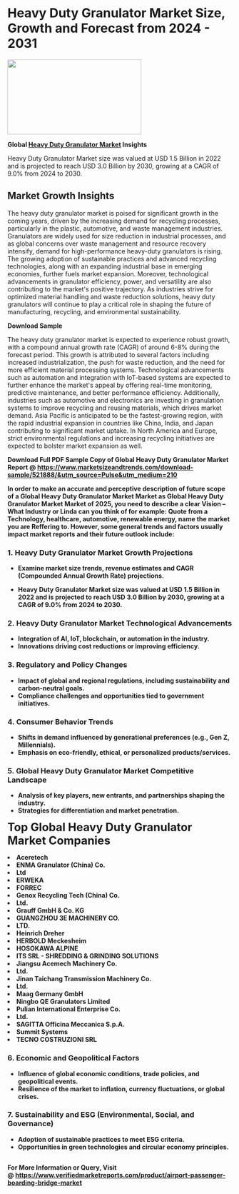 <H1>Heavy Duty Granulator Market Size, Growth and Forecast from 2024 - 2031</H1><img class="aligncenter size-medium wp-image-584254" src="https://thirdeyenews.in/wp-content/uploads/2024/09/Global-Market-Research-300x168.jpeg" alt="" width="300" height="168" /><p><strong>Global&nbsp;<a href="https://www.marketsizeandtrends.com/download-sample/521888/&amp;utm_source=Pulse&amp;utm_medium=210">Heavy Duty Granulator Market</a> Insights</strong></p><p>Heavy Duty Granulator Market size was valued at USD 1.5 Billion in 2022 and is projected to reach USD 3.0 Billion by 2030, growing at a CAGR of 9.0% from 2024 to 2030.</p><p><h2>Market Growth Insights</h2> <p>The heavy duty granulator market is poised for significant growth in the coming years, driven by the increasing demand for recycling processes, particularly in the plastic, automotive, and waste management industries. Granulators are widely used for size reduction in industrial processes, and as global concerns over waste management and resource recovery intensify, demand for high-performance heavy-duty granulators is rising. The growing adoption of sustainable practices and advanced recycling technologies, along with an expanding industrial base in emerging economies, further fuels market expansion. Moreover, technological advancements in granulator efficiency, power, and versatility are also contributing to the market's positive trajectory. As industries strive for optimized material handling and waste reduction solutions, heavy duty granulators will continue to play a critical role in shaping the future of manufacturing, recycling, and environmental sustainability.</p> <p><strong>Download Sample</strong></p> <p>The heavy duty granulator market is expected to experience robust growth, with a compound annual growth rate (CAGR) of around 6-8% during the forecast period. This growth is attributed to several factors including increased industrialization, the push for waste reduction, and the need for more efficient material processing systems. Technological advancements such as automation and integration with IoT-based systems are expected to further enhance the market's appeal by offering real-time monitoring, predictive maintenance, and better performance efficiency. Additionally, industries such as automotive and electronics are investing in granulation systems to improve recycling and reusing materials, which drives market demand. Asia Pacific is anticipated to be the fastest-growing region, with the rapid industrial expansion in countries like China, India, and Japan contributing to significant market uptake. In North America and Europe, strict environmental regulations and increasing recycling initiatives are expected to bolster market expansion as well.</p> <p><strong></p><p><span class=""><strong>Download Full PDF Sample Copy of Global Heavy Duty Granulator Market Report</strong> @ <a href="https://www.marketsizeandtrends.com/download-sample/521888/&amp;utm_source=Pulse&amp;utm_medium=210" target="_blank">https://www.marketsizeandtrends.com/download-sample/521888/&amp;utm_source=Pulse&amp;utm_medium=210</a></span></p><p>In order to make an accurate and perceptive description of future scope of a Global&nbsp;Heavy Duty Granulator Market Market as Global&nbsp;Heavy Duty Granulator Market Market of 2025, you need to describe a clear Vision &ndash; What Industry or Linda can you think of for example: Quote from a Technology, healthcare, automotive, renewable energy, name the market you are Reffering to. However, some general trends and factors usually impact market reports and their future outlook include:</p><h3>1.&nbsp;<strong>Heavy Duty Granulator Market Growth Projections</strong></h3><ul><li>Examine market size trends, revenue estimates and CAGR (Compounded Annual Growth Rate) projections.</li><li><p>Heavy Duty Granulator Market size was valued at USD 1.5 Billion in 2022 and is projected to reach USD 3.0 Billion by 2030, growing at a CAGR of 9.0% from 2024 to 2030.</p></li></ul><h3>2.&nbsp;<strong>Heavy Duty Granulator Market Technological Advancements</strong></h3><ul><li>Integration of AI, IoT, blockchain, or automation in the industry.</li><li>Innovations driving cost reductions or improving efficiency.</li></ul><h3>3.&nbsp;<strong>Regulatory and Policy Changes</strong></h3><ul><li>Impact of global and regional regulations, including sustainability and carbon-neutral goals.</li><li>Compliance challenges and opportunities tied to government initiatives.</li></ul><h3>4.&nbsp;<strong>Consumer Behavior Trends</strong></h3><ul><li>Shifts in demand influenced by generational preferences (e.g., Gen Z, Millennials).</li><li>Emphasis on eco-friendly, ethical, or personalized products/services.</li></ul><h3>5.&nbsp;<strong>Global Heavy Duty Granulator Market Competitive Landscape</strong></h3><ul><li>Analysis of key players, new entrants, and partnerships shaping the industry.</li><li>Strategies for differentiation and market penetration.</li></ul><p data-pm-slice="1 1 []"><span style="color: inherit; font-family: inherit; font-size: 25px;">Top Global Heavy Duty Granulator Market Companies</span></p><div class="" data-test-id=""><p><li>Aceretech</li><li> ENMA Granulator (China) Co.</li><li>Ltd</li><li> ERWEKA</li><li> FORREC</li><li> Genox Recycling Tech (China) Co.</li><li> Ltd.</li><li> Grauff GmbH & Co. KG</li><li> GUANGZHOU 3E MACHINERY CO.</li><li> LTD.</li><li> Heinrich Dreher</li><li> HERBOLD Meckesheim</li><li> HOSOKAWA ALPINE</li><li> ITS SRL - SHREDDING & GRINDING SOLUTIONS</li><li> Jiangsu Acemech Machinery Co.</li><li> Ltd.</li><li> Jinan Taichang Transmission Machinery Co.</li><li> Ltd.</li><li> Maag Germany GmbH</li><li> Ningbo QE Granulators Limited</li><li> Pulian International Enterprise Co.</li><li> Ltd.</li><li> SAGITTA Officina Meccanica S.p.A.</li><li> Summit Systems</li><li> TECNO COSTRUZIONI SRL</li></p></div><h3>6.&nbsp;<strong>Economic and Geopolitical Factors</strong></h3><ul><li>Influence of global economic conditions, trade policies, and geopolitical events.</li><li>Resilience of the market to inflation, currency fluctuations, or global crises.</li></ul><h3>7.&nbsp;<strong>Sustainability and ESG (Environmental, Social, and Governance)</strong></h3><ul><li>Adoption of sustainable practices to meet ESG criteria.</li><li>Opportunities in green technologies and circular economy principles.</li></ul><h2><strong style="font-size: 14px;">For More Information or Query, Visit @&nbsp;</strong><a style="background-color: #ffffff; font-size: 14px;" href="https://www.marketsizeandtrends.com/report/heavy-duty-granulator-market/" target="_blank">https://www.verifiedmarketreports.com/product/airport-passenger-boarding-bridge-market</a></h2>
